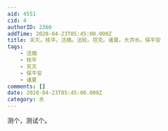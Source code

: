 ```yaml
---
aid: 4551
cid: 4
authorID: 2360
addTime: 2020-04-23T05:45:00.000Z
title: 天灭。核平。活摘。法轮。坦克。诸夏。大洪水。保平安
tags:
    - 活摘
    - 核平
    - 天灭
    - 保平安
    - 诸夏
comments: []
date: 2020-04-23T05:45:00.000Z
category: 水
---
```


测个，测试个。
